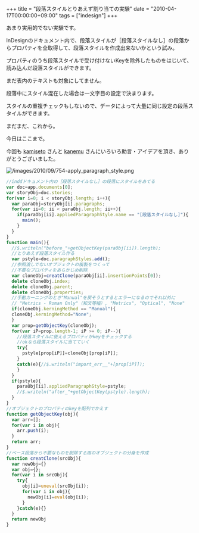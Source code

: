 +++
title = "段落スタイルとりあえず割り当ての実験"
date = "2010-04-17T00:00:00+09:00"
tags = ["indesign"]
+++

あまり実用的でない実験です。

InDesignのドキュメント内で、段落スタイルが［段落スタイルなし］の段落からプロパティを全取得して、段落スタイルを作成出来ないかという試み。

プロパティのうち段落スタイルで受け付けないKeyを除外したものをはじいて、読み込んだ段落スタイルができます。

まだ表内のテキストも対象にしてません。

段落中にスタイル混在した場合は一文字目の設定で決まります。

スタイルの重複チェックもしないので、データによって大量に同じ設定の段落スタイルができます。

まだまだ、これから。

今日はここまで。

今回も [kamiseto](http://d.hatena.ne.jp/kamiseto/) さんと [kanemu](http://kanemu1117nc.blogspot.com/) さんにいろいろ助言・アイデアを頂き、ありがとうございました。

![/images/2010/09/754-apply_paragraph_style.png](/images/2010/09/754-apply_paragraph_style.png)

```js
//inddドキュメント内の［段落スタイルなし］の段落にスタイルをあてる
var doc=app.documents[0];
var storyObj=doc.stories;
for(var i=0; i < storyObj.length; i++){
  var paraObj=storyObj[i].paragraphs;
  for(var ii=0; ii < paraObj.length; ii++){
    if(paraObj[ii].appliedParagraphStyle.name == "[段落スタイルなし]"){
      main();
    }
  }
}
function main(){
  //$.writeln("before_"+getObjectKey(paraObj[ii]).length);
  //とりあえず段落スタイル作る
  var pstyle=doc.paragraphStyles.add();
  //参照渡しでないオブジェクトの複製をつくって
  //不要なプロパティをあらかじめ削除
  var cloneObj=creatClone(paraObj[ii].insertionPoints[0]);
  delete cloneObj.index;
  delete cloneObj.parent;
  delete cloneObj.properties;
  //手動カーニングのとき"Manual"を戻そうとするとエラーになるのでそれ以外に
  // "Metrics - Roman Only"（和文等幅）, "Metrics", "Optical", "None"
  if(cloneObj.kerningMethod == "Manual"){
  cloneObj.kerningMethod="None";
  }
  var prop=getObjectKey(cloneObj);
  for(var iP=prop.length-1; iP >= 0; iP--){
    //段落スタイルに使えるプロパティかkeyをチェックする
    //okなら段落スタイルに当てていく
    try{
      pstyle[prop[iP]]=cloneObj[prop[iP]];
    }
    catch(e){//$.writeln("import_err__"+[prop[iP]]);
    }
  }
  if(pstyle){
    paraObj[ii].appliedParagraphStyle=pstyle;
    //$.writeln("after_"+getObjectKey(pstyle).length);
  }
}
//オブジェクトのプロパティのkeyを配列でかえす
function getObjectKey(obj){
  var arr=[];
  for(var i in obj){
    arr.push(i);
  }
  return arr;
}
//ベース段落から不要なものを削除する用のオブジェクトの分身を作成
function creatClone(srcObj){
  var newObj={}
  var obj={};
  for(var i in srcObj){
    try{
      obj[i]=uneval(srcObj[i]);
      for(var i in obj){
        newObj[i]=eval(obj[i]);
      }
    }catch(e){}
  }
  return newObj
}
```